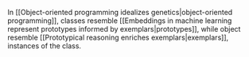 ---
---

In [[Object-oriented programming idealizes genetics|object-oriented programming]], classes resemble [[Embeddings in machine learning represent prototypes informed by exemplars|prototypes]], while object resemble [[Prototypical reasoning enriches exemplars|exemplars]], instances of the class.